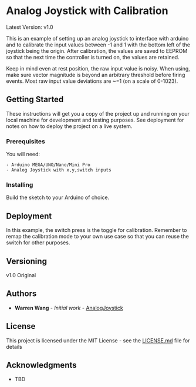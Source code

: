 # Analog Joystick with Calibration

Latest Version: v1.0

This is an example of setting up an analog joystick to interface with arduino and to calibrate the input values between -1 and 1 with the bottom left of the joystick being the origin. After calibration, the values are saved to EEPROM so that the next time the  controller is turned on, the values are retained.

Keep in mind even at rest position, the raw input value is noisy. When using, make sure vector magnitude is beyond an arbitrary threshold before firing events. Most raw input value deviations are ~=1 (on a scale of 0-1023).

## Getting Started

These instructions will get you a copy of the project up and running on your local machine for development and testing purposes. See deployment for notes on how to deploy the project on a live system.

### Prerequisites

You will need:

```
- Arduino MEGA/UNO/Nano/Mini Pro
- Analog Joystick with x,y,switch inputs
```

### Installing

Build the sketch to your Arduino of choice.

## Deployment

In this example, the switch press is the toggle for calibration. Remember to remap the calibration mode to your own use case so that you can reuse the switch for other purposes.

## Versioning

v1.0 Original

## Authors

* **Warren Wang** - *Initial work* - [AnalogJoystick](https://github.com/wywarren/AnalogJoystick)

## License

This project is licensed under the MIT License - see the [LICENSE.md](LICENSE.md) file for details

## Acknowledgments

* TBD